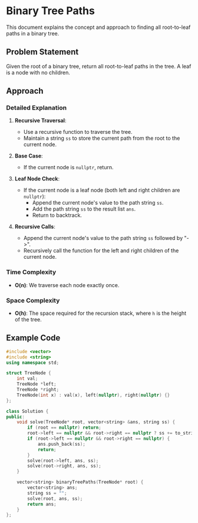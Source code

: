 # Binary Tree Paths

This document explains the concept and approach to finding all root-to-leaf paths in a binary tree.

## Problem Statement

Given the root of a binary tree, return all root-to-leaf paths in the tree. A leaf is a node with no children.

## Approach

### Detailed Explanation

1. **Recursive Traversal**:
   - Use a recursive function to traverse the tree.
   - Maintain a string `ss` to store the current path from the root to the current node.

2. **Base Case**:
   - If the current node is `nullptr`, return.

3. **Leaf Node Check**:
   - If the current node is a leaf node (both left and right children are `nullptr`):
     - Append the current node's value to the path string `ss`.
     - Add the path string `ss` to the result list `ans`.
     - Return to backtrack.

4. **Recursive Calls**:
   - Append the current node's value to the path string `ss` followed by "->".
   - Recursively call the function for the left and right children of the current node.

### Time Complexity

- **O(n)**: We traverse each node exactly once.

### Space Complexity

- **O(h)**: The space required for the recursion stack, where `h` is the height of the tree.

## Example Code

```cpp
#include <vector>
#include <string>
using namespace std;

struct TreeNode {
    int val;
    TreeNode *left;
    TreeNode *right;
    TreeNode(int x) : val(x), left(nullptr), right(nullptr) {}
};

class Solution {
public:
    void solve(TreeNode* root, vector<string> &ans, string ss) {
        if (root == nullptr) return;
        root->left == nullptr && root->right == nullptr ? ss += to_string(root->val) : ss += (to_string(root->val) + "->");
        if (root->left == nullptr && root->right == nullptr) {
            ans.push_back(ss);
            return;
        }
        solve(root->left, ans, ss);
        solve(root->right, ans, ss);
    }

    vector<string> binaryTreePaths(TreeNode* root) {
        vector<string> ans;
        string ss = "";
        solve(root, ans, ss);
        return ans;
    }
};